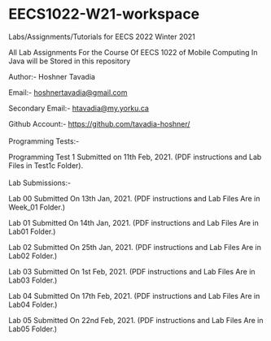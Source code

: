 # EECS1022-W21-workspace
Labs/Assignments/Tutorials for EECS 2022 Winter 2021

All Lab Assignments For the Course Of EECS 1022 of Mobile Computing In Java will be Stored in this repository

Author:- Hoshner Tavadia

Email:- hoshnertavadia@gmail.com

Secondary Email:- htavadia@my.yorku.ca

Github Account:- https://github.com/tavadia-hoshner/
  <br />
  <br />
Programming Tests:-

Programming Test 1 Submitted on 11th Feb, 2021. (PDF instructions and Lab Files in Test1c Folder).
  <br />
  <br />
Lab Submissions:-

Lab 00 Submitted On 13th Jan, 2021. (PDF instructions and Lab Files Are in Week_01 Folder.)

Lab 01 Submitted On 14th Jan, 2021. (PDF instructions and Lab Files Are in Lab01 Folder.)

Lab 02 Submitted On 25th Jan, 2021. (PDF instructions and Lab Files Are in Lab02 Folder.)

Lab 03 Submitted On 1st Feb, 2021. (PDF instructions and Lab Files Are in Lab03 Folder.)

Lab 04 Submitted On 17th Feb, 2021. (PDF instructions and Lab Files Are in Lab04 Folder.)

Lab 05 Submitted On 22nd Feb, 2021. (PDF instructions and Lab Files Are in Lab05 Folder.)
